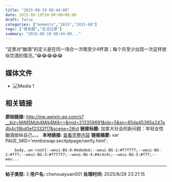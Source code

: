 ```yaml
---
title: "2015-08-19 08:44:08"
date: 2015-08-19T10:00:00+08:00
draft: false
categories: ["moments","2015","2015-08"]
tags: ["朋友圈","生活记录"]
summary: "2015-08-19 08:44:08..."
---
```


“这里对“酗酒”的定义是在同一场合一次喝至少4杯酒；每个月至少出现一次这样放纵饮酒的情况。”😂😂😂😂😂

## 媒体文件

- ![Media 1](/Moments/photos/2015-08-19/201508190844080.jpg)

## 相关链接

**原始链接:** http://mp.weixin.qq.com/s?__biz=MjM5Mzk4Mjk4MA==&mid=213359691&idx=5&sn=85da45395a247a4b4c19bd0ef2332f17&scene=2#rd
**链接标题:** 加拿大社会的新问题：年轻女性酗酒放纵自己。。。
**本地链接:** [查看完整内容](/link_content/2015/08/2015-08-19/link_content/)
**链接摘要:** var PAGE_MID='mmbizwap:secitptpage/verify.html';

        
        body,.wx-root{--weui-BG-0:#ededed;--weui-BG-1:#f7f7f7;--weui-BG-2:#fff;--weui-BG-3:#f7f7f7;--weui-BG-4:#4c4c4c;--weui-BG-5:#fff;--weu...

---

**帖子类型:** 3
**用户名:** chenxueyuan001
**处理时间:** 2025/8/28 23:21:15